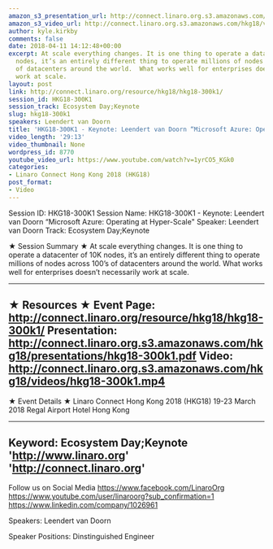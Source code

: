 ```yaml
---
amazon_s3_presentation_url: http://connect.linaro.org.s3.amazonaws.com/hkg18/presentations/hkg18-300k1.pdf
amazon_s3_video_url: http://connect.linaro.org.s3.amazonaws.com/hkg18/videos/hkg18-300k1.mp4
author: kyle.kirkby
comments: false
date: 2018-04-11 14:12:48+00:00
excerpt: At scale everything changes. It is one thing to operate a datacenter of 10K
  nodes, it’s an entirely different thing to operate millions of nodes across 100’s
  of datacenters around the world.  What works well for enterprises doesn’t necessarily
  work at scale.
layout: post
link: http://connect.linaro.org/resource/hkg18/hkg18-300k1/
session_id: HKG18-300K1
session_track: Ecosystem Day;Keynote
slug: hkg18-300k1
speakers: Leendert van Doorn
title: 'HKG18-300K1 - Keynote: Leendert van Doorn “Microsoft Azure: Operating at Hyper-Scale"'
video_length: '29:13'
video_thumbnail: None
wordpress_id: 8770
youtube_video_url: https://www.youtube.com/watch?v=1yrCO5_KGk0
categories:
- Linaro Connect Hong Kong 2018 (HKG18)
post_format:
- Video
---
```


Session ID: HKG18-300K1
Session Name: HKG18-300K1 - Keynote: Leendert van Doorn “Microsoft Azure: Operating at Hyper-Scale" 
Speaker: Leendert van Doorn
Track: Ecosystem Day;Keynote


★ Session Summary ★
At scale everything changes. It is one thing to operate a datacenter of 10K nodes, it’s an entirely different thing to operate millions of nodes across 100’s of datacenters around the world.  What works well for enterprises doesn’t necessarily work at scale.

---------------------------------------------------
★ Resources ★
Event Page: http://connect.linaro.org/resource/hkg18/hkg18-300k1/
Presentation: http://connect.linaro.org.s3.amazonaws.com/hkg18/presentations/hkg18-300k1.pdf
Video: http://connect.linaro.org.s3.amazonaws.com/hkg18/videos/hkg18-300k1.mp4
 ---------------------------------------------------
★ Event Details ★
Linaro Connect Hong Kong 2018 (HKG18)
19-23 March 2018 
Regal Airport Hotel Hong Kong

---------------------------------------------------
Keyword: Ecosystem Day;Keynote
'http://www.linaro.org'
'http://connect.linaro.org'
---------------------------------------------------
Follow us on Social Media
https://www.facebook.com/LinaroOrg
https://www.youtube.com/user/linaroorg?sub_confirmation=1
https://www.linkedin.com/company/1026961

Speakers: Leendert van Doorn

Speaker Positions: Dinstinguished Engineer


